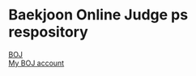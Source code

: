 # Baekjoon Online Judge ps respository
[BOJ](https://www.acmicpc.net)    
[My BOJ account](https://www.acmicpc.net/user/dnjsqo5)
